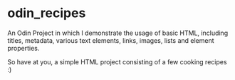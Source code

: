 # odin_recipes
An Odin Project in which I demonstrate the usage of basic HTML, including titles, metadata, various text elements, links, images, lists and element properties.

So have at you, a simple HTML project consisting of a few cooking recipes :)